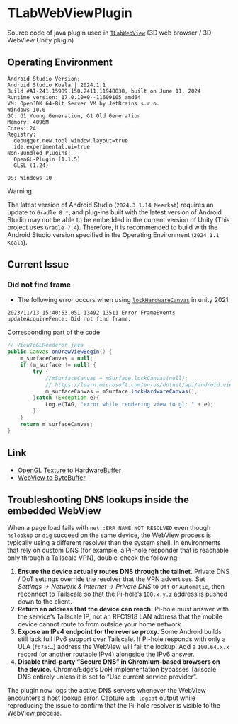 # TLabWebViewPlugin
Source code of java plugin used in [```TLabWebView```](https://github.com/TLabAltoh/TLabWebView) (3D web browser / 3D WebView Unity plugin)

## Operating Environment
```
Android Studio Version:
Android Studio Koala | 2024.1.1
Build #AI-241.15989.150.2411.11948838, built on June 11, 2024
Runtime version: 17.0.10+0--11609105 amd64
VM: OpenJDK 64-Bit Server VM by JetBrains s.r.o.
Windows 10.0
GC: G1 Young Generation, G1 Old Generation
Memory: 4096M
Cores: 24
Registry:
  debugger.new.tool.window.layout=true
  ide.experimental.ui=true
Non-Bundled Plugins:
  OpenGL-Plugin (1.1.5)
  GLSL (1.24)

OS: Windows 10  
```

> [!WARNING]
> The latest version of Android Studio (`2024.3.1.14 Meerkat`) requires an update to `Gradle 8.*`, and plug-ins built with the latest version of Android Studio may not be able to be embedded in the current version of Unity (This project uses `Gradle 7.4`). Therefore, it is recommended to build with the Android Studio version specified in the Operating Environment (`2024.1.1 Koala`).

## Current Issue
### Did not find frame
- The following error occurs when using [```lockHardwareCanvas```](https://developer.android.com/reference/android/view/SurfaceHolder#lockHardwareCanvas()) in unity 2021
```
2023/11/13 15:40:53.051 13492 13511 Error FrameEvents updateAcquireFence: Did not find frame.
```
Corresponding part of the code
```java
// ViewToGLRenderer.java
public Canvas onDrawViewBegin() {
    m_surfaceCanvas = null;
    if (m_surface != null) {
        try {
            //mSurfaceCanvas = mSurface.lockCanvas(null);
            // https://learn.microsoft.com/en-us/dotnet/api/android.views.surface.lockhardwarecanvas?view=xamarin-android-sdk-13
            m_surfaceCanvas = mSurface.lockHardwareCanvas();
        }catch (Exception e){
            Log.e(TAG, "error while rendering view to gl: " + e);
        }
    }
    return m_surfaceCanvas;
}
```

## Link
- [OpenGL Texture to HardwareBuffer](https://github.com/keith2018/SharedTexture)
- [WebView to ByteBuffer](https://bitbucket.org/HoshiyamaTakaaki/pixelreadstest/src/master/)

## Troubleshooting DNS lookups inside the embedded WebView

When a page load fails with `net::ERR_NAME_NOT_RESOLVED` even though `nslookup`
or `dig` succeed on the same device, the WebView process is typically using a
different resolver than the system shell. In environments that rely on custom
DNS (for example, a Pi-hole responder that is reachable only through a
Tailscale VPN), double-check the following:

1. **Ensure the device actually routes DNS through the tailnet.** Private DNS / DoT
   settings override the resolver that the VPN advertises. Set *Settings → Network &
   Internet → Private DNS* to `Off` or `Automatic`, then reconnect to Tailscale so
   that the Pi-hole’s `100.x.y.z` address is pushed down to the client.
2. **Return an address that the device can reach.** Pi-hole must answer with the
   service’s Tailscale IP, not an RFC1918 LAN address that the mobile device cannot
   route to from outside your home network.
3. **Expose an IPv4 endpoint for the reverse proxy.** Some Android builds still lack
   full IPv6 support over Tailscale. If Pi-hole responds with only a ULA (`fd7a:…`)
   address the WebView will fail the lookup. Add a `100.64.x.x` record (or another
   routable IPv4) alongside the IPv6 answer.
4. **Disable third-party “Secure DNS” in Chromium-based browsers on the device.**
   Chrome/Edge’s DoH implementation bypasses Tailscale DNS entirely unless it is set
   to “Use current service provider”.

The plugin now logs the active DNS servers whenever the WebView encounters a host
lookup error. Capture `adb logcat` output while reproducing the issue to confirm that
the Pi-hole resolver is visible to the WebView process.
